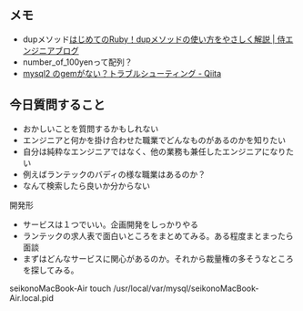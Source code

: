 ## メモ
- dupメソッド[はじめてのRuby！dupメソッドの使い方をやさしく解説 \| 侍エンジニアブログ](https://www.sejuku.net/blog/76564)
- number_of_100yenって配列？
- [mysql2 のgemがない？トラブルシューティング \- Qiita](https://qiita.com/sun_peace/items/f06cc95e63a71b7296ec)

## 今日質問すること
- おかしいことを質問するかもしれない
- エンジニアと何かを掛け合わせた職業でどんなものがあるのかを知りたい
- 自分は純粋なエンジニアではなく、他の業務も兼任したエンジニアになりたい
- 例えばランテックのバディの様な職業はあるのか？
- なんて検索したら良いか分からない

開発形

- サービスは１つでいい。企画開発をしっかりやる
- ランテックの求人表で面白いところをまとめてみる。ある程度まとまったら面談
- まずはどんなサービスに関心があるのか。それから裁量権の多そうなところを探してみる。

seikonoMacBook-Air
touch /usr/local/var/mysql/seikonoMacBook-Air.local.pid
